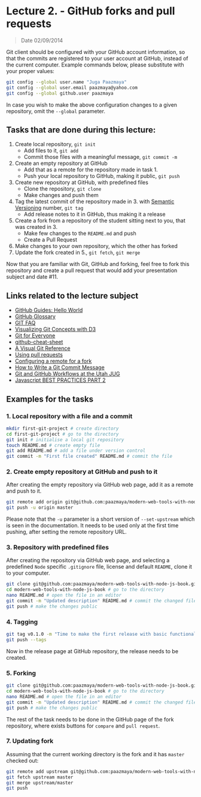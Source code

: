 # Lecture 2. - GitHub forks and pull requests

> Date 02/09/2014


Git client should be configured with your GitHub account information, so that
the commits are registered to your user account at GitHub, instead of the current
computer. Example commands below, please substitute with your proper values:

```sh
git config --global user.name "Juga Paazmaya"
git config --global user.email paazmaya@yahoo.com
git config --global github.user paazmaya
```

In case you wish to make the above configuration changes to a given repository,
omit the `--global` parameter.

## Tasks that are done during this lecture:

1. Create local repository, `git init`
    - Add files to it, `git add`
    - Commit those files with a meaningful message, `git commit -m`
2. Create an empty repository at GitHub
    - Add that as a remote for the repository made in task 1.
    - Push your local repository to GitHub, making it public, `git push`
3. Create new repository at GitHub, with predefined files
    - Clone the repository, `git clone`
    - Make changes and push them
4. Tag the latest commit of the repository made in 3. with [Semantic Versioning](http://semver.org/) number, `git tag`
    - Add release notes to it in GitHub, thus making it a release
5. Create a fork from a repository of the student sitting next to you, that was created in 3.
    - Make few changes to the `README.md` and push
    - Create a Pull Request
6. Make changes to your own repository, which the other has forked
7. Update the fork created in 5., `git fetch`, `git merge`

Now that you are familiar with Git, GitHub and forking, feel free to fork this repository and
create a pull request that would add your presentation subject and date #11.


## Links related to the lecture subject

* [GitHub Guides: Hello World](https://guides.github.com/activities/hello-world/ "Hello World")
* [GitHub Glossary](https://help.github.com/articles/github-glossary/ "GitHub Glossary")
* [GIT FAQ](http://gitfaq.org/ "Help without manpages")
* [Visualizing Git Concepts with D3](http://www.wei-wang.com/ExplainGitWithD3/ "Visualizing Git Concepts with D3")
* [Git for Everyone](http://anotheruiguy.gitbooks.io/gitforeveryone/ "Git for Everyone")
* [github-cheat-sheet](https://github.com/tiimgreen/github-cheat-sheet "A list of cool features of Git and GitHub")
* [A Visual Git Reference](http://marklodato.github.io/visual-git-guide/index-en.html "A Visual Git Reference")
* [Using pull requests](https://help.github.com/articles/using-pull-requests "GitHub - Using pull requests")
* [Configuring a remote for a fork](https://help.github.com/articles/configuring-a-remote-for-a-fork "GitHub - Configuring a remote for a fork")
* [How to Write a Git Commit Message](http://chris.beams.io/posts/git-commit/ "How to Write a Git Commit Message")
* [Git and GitHub Workflows at the Utah JUG](https://speakerdeck.com/matthewmccullough/git-and-github-workflows-at-the-utah-jug "Git and GitHub Workflows at the Utah JUG")
* [Javascript BEST PRACTICES PART 2](http://www.thinkful.com/learn/javascript-best-practices-2 "Javascript BEST PRACTICES PART 2")


## Examples for the tasks

### 1. Local repository with a file and a commit

```sh
mkdir first-git-project # create directory
cd first-git-project # go to the directory
git init # initialise a local git repository
touch README.md # create empty file
git add README.md # add a file under version control
git commit -m "First file created" README.md # commit the file
```

### 2. Create empty repository at GitHub and push to it

After creating the empty repository via GitHub web page, add it as a remote and push to it.

```sh
git remote add origin git@github.com:paazmaya/modern-web-tools-with-node-js-book.git
git push -u origin master
```

Please note that the `-u` parameter is a short version of `--set-upstream` which is seen in the
documentation. It needs to be used only at the first time pushing, after setting the remote
repository URL.

### 3. Repository with predefined files

After creating the repository via GitHub web page, and selecting a predefined `Node`
specific `.gitignore` file, license and default `README`, clone it to your computer.

```sh
git clone git@github.com:paazmaya/modern-web-tools-with-node-js-book.git
cd modern-web-tools-with-node-js-book # go to the directory
nano README.md # open the file in an editor
git commit -m "Updated description" README.md # commit the changed file
git push # make the changes public
```

### 4. Tagging

```sh
git tag v0.1.0 -m "Time to make the first release with basic functionality"
git push --tags
```

Now in the release page at GitHub repository, the release needs to be created.

### 5. Forking

```sh
git clone git@github.com:paazmaya/modern-web-tools-with-node-js-book.git
cd modern-web-tools-with-node-js-book # go to the directory
nano README.md # open the file in an editor
git commit -m "Updated description" README.md # commit the changed file
git push # make the changes public
```

The rest of the task needs to be done in the GitHub page of the fork repository,
where exists buttons for `compare` and `pull request`.

### 7. Updating fork

Assuming that the current working directory is the fork and it has `master`
checked out:

```sh
git remote add upstream git@github.com:paazmaya/modern-web-tools-with-node-js-book.git
git fetch upstream master
git merge upstream/master
git push
```
